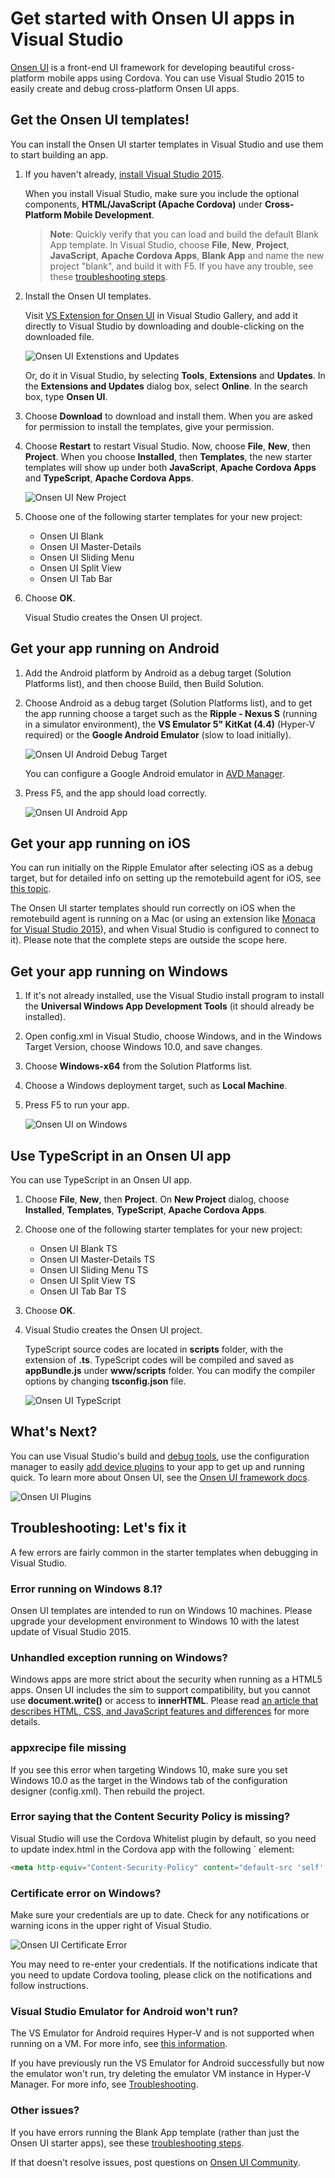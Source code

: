 <properties pageTitle="Getting started with Onsen apps in Visual Studio"
  description="This is an article on onsen tutorial"
  services=""
  documentationCenter=""
  authors="mikejo5000" />
  <tags ms.technology="cordova" ms.prod="visual-studio-dev14"
     ms.service="na"
     ms.devlang="javascript"
     ms.topic="article"
     ms.tgt_pltfrm="mobile-multiple"
     ms.workload="na"
     ms.date="12/01/2015"
     ms.author="mikejo"/>

# Get started with Onsen UI apps in Visual Studio

[Onsen UI](https://onsen.io) is a front-end UI framework for developing beautiful cross-platform mobile apps using Cordova. You can use Visual Studio 2015 to easily create and debug cross-platform Onsen UI apps.

## Get the Onsen UI templates!
You can install the Onsen UI starter templates in Visual Studio and use them to start building an app.

1. If you haven't already, [install Visual Studio 2015](http://go.microsoft.com/fwlink/?LinkID=533794).

    When you install Visual Studio, make sure you include the optional components, **HTML/JavaScript (Apache Cordova)** under **Cross-Platform Mobile Development**.

    >**Note**: Quickly verify that you can load and build the default Blank App template. In Visual Studio, choose **File**, **New**, **Project**, **JavaScript**, **Apache Cordova Apps**, **Blank App** and name the new project "blank", and build it with F5. If you have any trouble, see these [troubleshooting steps](../tips-and-workarounds/general/tips-and-workarounds-general-readme.md).

2. Install the Onsen UI templates.

    Visit [VS Extension for Onsen UI](https://visualstudiogallery.msdn.microsoft.com/8968a18d-cc94-4ebf-8183-ed0e1f6247f3) in Visual Studio Gallery, and add it directly to Visual Studio by downloading and double-clicking on the downloaded file.

    ![Onsen UI Extenstions and Updates](media/tutorial-onsen/image06.png)

    Or, do it in Visual Studio, by selecting **Tools**, **Extensions** and **Updates**. In the **Extensions and Updates** dialog box, select **Online**. In the search box, type **Onsen UI**.

3. Choose **Download** to download and install them. When you are asked for permission to install the templates, give your permission.

4. Choose **Restart** to restart Visual Studio. Now, choose **File**, **New**, then **Project**. When you choose **Installed**, then **Templates**, the new starter templates will show up under both **JavaScript**, **Apache Cordova Apps** and **TypeScript**, **Apache Cordova Apps**.

   ![Onsen UI New Project](media/tutorial-onsen/image01.png)

5. Choose one of the following starter templates for your new project:

   * Onsen UI Blank
   * Onsen UI Master-Details
   * Onsen UI Sliding Menu
   * Onsen UI Split View
   * Onsen UI Tab Bar

6. Choose **OK**.

    Visual Studio creates the Onsen UI project.

## Get your app running on Android
1. Add the Android platform by Android as a debug target (Solution Platforms list), and then choose Build, then Build Solution.

2. Choose Android as a debug target (Solution Platforms list), and to get the app running choose a target such as the **Ripple - Nexus S** (running in a simulator environment), the **VS Emulator 5" KitKat (4.4)** (Hyper-V required) or the **Google Android Emulator** (slow to load initially).

    ![Onsen UI Android Debug Target](media/tutorial-onsen/image05.png)

    You can configure a Google Android emulator in [AVD Manager](http://taco.visualstudio.com/en-us/docs/run-app-apache/).

3. Press F5, and the app should load correctly.

    ![Onsen UI Android App](media/tutorial-onsen/image00.png)

## Get your app running on iOS
You can run initially on the Ripple Emulator after selecting iOS as a debug target, but for detailed info on setting up the remotebuild agent for iOS, see [this topic](http://taco.visualstudio.com/en-us/docs/ios-guide/).

The Onsen UI starter templates should run correctly on iOS when the remotebuild agent is running on a Mac (or using an extension like [Monaca for Visual Studio 2015](https://visualstudiogallery.msdn.microsoft.com/21a7a495-5a24-4eab-a519-2f6e6d176049)), and when Visual Studio is configured to connect to it). Please note that the complete steps are outside the scope here.

## Get your app running on Windows
1. If it's not already installed, use the Visual Studio install program to install the **Universal Windows App Development Tools** (it should already be installed).

2. Open config.xml in Visual Studio, choose Windows, and in the Windows Target Version, choose Windows 10.0, and save changes.

3. Choose **Windows-x64** from the Solution Platforms list.

4. Choose a Windows deployment target, such as **Local Machine**.

5. Press F5 to run your app.

    ![Onsen UI on Windows](media/tutorial-onsen/image04.png)

## Use TypeScript in an Onsen UI app
You can use TypeScript in an Onsen UI app.

1. Choose **File**, **New**, then **Project**. On **New Project** dialog, choose **Installed**, **Templates**, **TypeScript**, **Apache Cordova Apps**.

2. Choose one of the following starter templates for your new project:
   * Onsen UI Blank TS
   * Onsen UI Master-Details TS
   * Onsen UI Sliding Menu TS
   * Onsen UI Split View TS
   * Onsen UI Tab Bar TS

3. Choose **OK**.

4. Visual Studio creates the Onsen UI project.

    TypeScript source codes are located in **scripts** folder, with the extension of **.ts**. TypeScript codes will be compiled and saved as **appBundle.js** under **www/scripts** folder. You can modify the compiler options by changing **tsconfig.json** file.

    ![Onsen UI TypeScript](media/tutorial-onsen/image02.png)

## What's Next?
You can use Visual Studio's build and [debug tools](http://taco.visualstudio.com/en-us/docs/debug-using-visual-studio/), use the configuration manager to easily [add device plugins](http://taco.visualstudio.com/en-us/docs/manage-plugins/) to your app to get up and running quick. To learn more about Onsen UI, see the [Onsen UI framework docs](https://onsen.io/docs.html).

![Onsen UI Plugins](media/tutorial-onsen/image03.png)

## Troubleshooting: Let's fix it

A few errors are fairly common in the starter templates when debugging in Visual Studio.

### Error running on Windows 8.1?
Onsen UI templates are intended to run on Windows 10 machines. Please upgrade your development environment to Windows 10 with the latest update of Visual Studio 2015.

### Unhandled exception running on Windows?

Windows apps are more strict about the security when running as a HTML5 apps. Onsen UI includes the sim to support compatibility, but you cannot use **document.write()** or access to **innerHTML**. Please read [an article that describes HTML, CSS, and JavaScript features and differences](https://msdn.microsoft.com/en-us/library/windows/apps/hh465380.aspx) for more details.

### appxrecipe file missing

If you see this error when targeting Windows 10, make sure you set Windows 10.0 as the target in the Windows tab of the configuration designer (config.xml). Then rebuild the project.

### Error saying that the Content Security Policy is missing?

Visual Studio will use the Cordova Whitelist plugin by default, so you need to update index.html in the Cordova app with the following `<meta> element:

```html
<meta http-equiv="Content-Security-Policy" content="default-src 'self' data: gap: https://ssl.gstatic.com 'unsafe-eval'; style-src 'self' 'unsafe-inline'; media-src" *>
```

### Certificate error on Windows?
Make sure your credentials are up to date. Check for any notifications or warning icons in the upper right of Visual Studio.

![Onsen UI Certificate Error](media/tutorial-onsen/image07.png)

You may need to re-enter your credentials. If the notifications indicate that you need to update Cordova tooling, please click on the notifications and follow instructions.

### Visual Studio Emulator for Android won't run?

The VS Emulator for Android requires Hyper-V and is not supported when running on a VM. For more info, see [this information](https://msdn.microsoft.com/en-us/library/mt228282.aspx#NoStart2).

If you have previously run the VS Emulator for Android successfully but now the emulator won't run, try deleting the emulator VM instance in Hyper-V Manager. For more info, see [Troubleshooting](https://msdn.microsoft.com/en-us/library/mt228282).

### Other issues?

If you have errors running the Blank App template (rather than just the Onsen UI starter apps), see these [troubleshooting steps](../tips-and-workarounds/general/tips-and-workarounds-general-readme.md).

If that doesn't resolve issues, post questions on [Onsen UI Community](https://community.onsen.io/).
